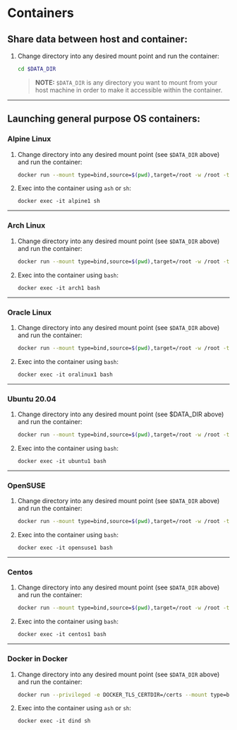 # Containers

## Share data between host and container:

1. Change directory into any desired mount point and run the container:
    ```bash
    cd $DATA_DIR
    ```
    >**NOTE:** `$DATA_DIR` is any directory you want to mount from your host machine in order to make it accessible within the container.

---

## Launching general purpose OS containers:

### Alpine Linux

1. Change directory into any desired mount point (see `$DATA_DIR` above) and run the container:
    ```bash
    docker run --mount type=bind,source=$(pwd),target=/root -w /root -td --hostname alpine1 --name alpine1 alpine
    ```

2. Exec into the container using `ash` or `sh`:
    ```
    docker exec -it alpine1 sh
    ```
---

### Arch Linux

1. Change directory into any desired mount point (see `$DATA_DIR` above) and run the container:
    ```bash
    docker run --mount type=bind,source=$(pwd),target=/root -w /root -td --hostname arch1 --name arch1 archlinux
    ```

2. Exec into the container using `bash`:
    ```
    docker exec -it arch1 bash
    ```
---

### Oracle Linux

1. Change directory into any desired mount point (see `$DATA_DIR` above) and run the container:
    ```bash
    docker run --mount type=bind,source=$(pwd),target=/root -w /root -td --hostname oralinux1 --name oralinux1 oraclelinux
    ```

2. Exec into the container using `bash`:
    ```
    docker exec -it oralinux1 bash
    ```
---

### Ubuntu 20.04

1. Change directory into any desired mount point (see $DATA_DIR above) and run the container:
    ```bash
    docker run --mount type=bind,source=$(pwd),target=/root -w /root -td --hostname ubuntu --name ubuntu1 ubuntu:20.04
    ```

2. Exec into the container using `bash`:
    ```
    docker exec -it ubuntu1 bash
    ```
---

### OpenSUSE

1. Change directory into any desired mount point (see `$DATA_DIR` above) and run the container:
    ```bash
    docker run --mount type=bind,source=$(pwd),target=/root -w /root -td --hostname opensuse --name opensuse1 opensuse/tumbleweed
    ```

2. Exec into the container using `bash`:
    ```
    docker exec -it opensuse1 bash
    ```
    
---

### Centos

1. Change directory into any desired mount point (see `$DATA_DIR` above) and run the container:
    ```bash
    docker run --mount type=bind,source=$(pwd),target=/root -w /root -td --hostname centos --name centos1 centos:latest
    ```

2. Exec into the container using `bash`:
    ```
    docker exec -it centos1 bash
    ```

---

### Docker in Docker

1. Change directory into any desired mount point (see `$DATA_DIR` above) and run the container:
    ```bash
    docker run --privileged -e DOCKER_TLS_CERTDIR=/certs --mount type=bind,source=$(pwd),target=/root -w /root --name dind -td docker:dind
    ```

2. Exec into the container using `ash` or `sh`:
    ```
    docker exec -it dind sh
    ```
